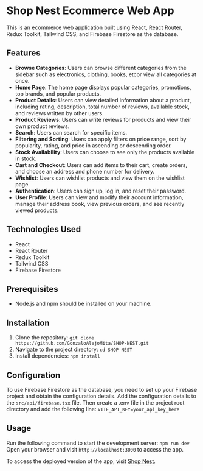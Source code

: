 # Shop Nest Ecommerce Web App

This is an ecommerce web application built using React, React Router, Redux Toolkit, Tailwind CSS, and Firebase Firestore as the database.

## Features

- **Browse Categories**: Users can browse different categories from the sidebar such as electronics, clothing, books, etcor view all categories at once.
- **Home Page**: The home page displays popular categories, promotions, top brands, and popular products.
- **Product Details**: Users can view detailed information about a product, including rating, description, total number of reviews, available stock, and reviews written by other users.
- **Product Reviews**: Users can write reviews for products and view their own product reviews.
- **Search**: Users can search for specific items.
- **Filtering and Sorting**: Users can apply filters on price range, sort by popularity, rating, and price in ascending or descending order.
- **Stock Availability**: Users can choose to see only the products available in stock.
- **Cart and Checkout**: Users can add items to their cart, create orders, and choose an address and phone number for delivery.
- **Wishlist**: Users can wishlist products and view them on the wishlist page.
- **Authentication**: Users can sign up, log in, and reset their password.
- **User Profile**: Users can view and modify their account information, manage their address book, view previous orders, and see recently viewed products.

## Technologies Used

- React
- React Router
- Redux Toolkit
- Tailwind CSS
- Firebase Firestore

## Prerequisites

- Node.js and npm should be installed on your machine.

## Installation

1. Clone the repository: `git clone https://github.com/GonzaloAlejoMita/SHOP-NEST.git`
2. Navigate to the project directory: `cd SHOP-NEST`
3. Install dependencies: `npm install`

## Configuration

To use Firebase Firestore as the database, you need to set up your Firebase project and obtain the configuration details. Add the configuration details to the `src/api/firebase.tsx` file. Then create a .env  file in the project root directory and add the following line:
`VITE_API_KEY=your_api_key_here`

## Usage

Run the following command to start the development server:
`npm run dev`
Open your browser and visit `http://localhost:3000` to access the app.

To access the deployed version of the app, visit [Shop Nest](https://shop-nest-app.netlify.app).

